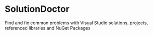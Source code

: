 # SolutionDoctor
Find and fix common problems with Visual Studio solutions, projects, referenced libraries and NuGet Packages
